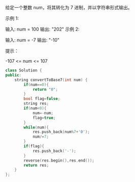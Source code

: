 给定一个整数 num，将其转化为 7 进制，并以字符串形式输出。

 

示例 1:

输入: num = 100
输出: "202"
示例 2:

输入: num = -7
输出: "-10"


提示：

-107 <= num <= 107

```cpp
class Solution {
public:
    string convertToBase7(int num) {
        if(num==0){
            return "0";
        }
        bool flag=false;
        string res;
        if(num<0){
            num=-num;
            flag=true;
        }
        while(num){
            res.push_back(num%7+'0');
            num/=7;
        }
        if(flag){
            res.push_back('-');
        }
        reverse(res.begin(),res.end());
        return res;
    }
};
```

